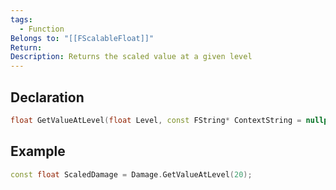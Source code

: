 ```yaml
---
tags:
  - Function
Belongs to: "[[FScalableFloat]]"
Return: 
Description: Returns the scaled value at a given level
---
```


## Declaration

```cpp
float GetValueAtLevel(float Level, const FString* ContextString = nullptr) const;
```

## Example

```cpp
const float ScaledDamage = Damage.GetValueAtLevel(20);
```